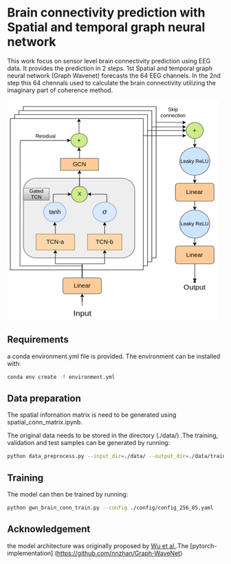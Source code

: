 # Brain connectivity prediction with Spatial and temporal graph neural network

This work focus on sensor level brain connectivity prediction using EEG data. It provides the prediction in 2 steps. 1st Spatial and temporal graph neural network (Graph Wavenet) forecasts the 64 EEG channels. In the 2nd step this 64 chennals used to calculate the brain connectivity utilizing the imaginary part of coherence method.  

![alt text](https://github.com/TroyaCh/GWNet/blob/main/image/Architecture.png)

## Requirements
a conda environment.yml file is provided. The environment can be installed with:

```bash
conda env create -f environment.yml
```

## Data preparation
The spatial infornation matrix is need to be generated using  spatial_conn_matrix.ipynb. 

The original data needs to be stored in the directory (./data/) .The training, validation and test samples can be generated by running:

```bash
python data_preprocess.py --input_dir=./data/ --output_dir=./data/training_samples_1024
```

## Training

The model can then be trained by running:
```bash
python gwn_brain_conn_train.py --config ./config/config_256_05.yaml
```

## Acknowledgement
the model architecture was originally proposed by [Wu et al.](https://arxiv.org/abs/1906.00121).The  [pytorch-implementation] (https://github.com/nnzhan/Graph-WaveNet)
